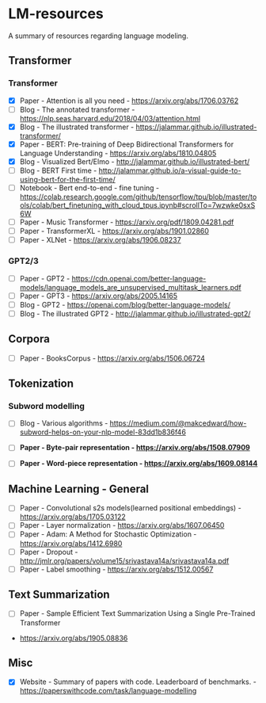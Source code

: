 # LM-resources
A summary of resources regarding language modeling.

## Transformer
### Transformer
- [x] Paper - Attention is all you need - https://arxiv.org/abs/1706.03762  
- [ ] Blog - The annotated transformer - https://nlp.seas.harvard.edu/2018/04/03/attention.html
- [x] Blog - The illustrated transformer - https://jalammar.github.io/illustrated-transformer/
- [x] Paper - BERT: Pre-training of Deep Bidirectional Transformers for Language Understanding - https://arxiv.org/abs/1810.04805
- [x] Blog - Visualized Bert/Elmo - http://jalammar.github.io/illustrated-bert/
- [ ] Blog - BERT First time - http://jalammar.github.io/a-visual-guide-to-using-bert-for-the-first-time/
- [ ] Notebook - Bert end-to-end - fine tuning - https://colab.research.google.com/github/tensorflow/tpu/blob/master/tools/colab/bert_finetuning_with_cloud_tpus.ipynb#scrollTo=7wzwke0sxS6W
- [ ] Paper - Music Transformer - https://arxiv.org/pdf/1809.04281.pdf
- [ ] Paper - TransformerXL - https://arxiv.org/abs/1901.02860
- [ ] Paper - XLNet - https://arxiv.org/abs/1906.08237

### GPT2/3
- [ ] Paper - GPT2 - https://cdn.openai.com/better-language-models/language_models_are_unsupervised_multitask_learners.pdf
- [ ] Paper - GPT3 - https://arxiv.org/abs/2005.14165
- [ ] Blog - GPT2 - https://openai.com/blog/better-language-models/
- [ ] Blog - The illustrated GPT2 - http://jalammar.github.io/illustrated-gpt2/

## Corpora
- [ ] Paper - BooksCorpus - https://arxiv.org/abs/1506.06724

## Tokenization
### Subword modelling
- [ ] Blog - Various algorithms - https://medium.com/@makcedward/how-subword-helps-on-your-nlp-model-83dd1b836f46
- [ ] **Paper - Byte-pair representation - https://arxiv.org/abs/1508.07909**  
- [ ] **Paper - Word-piece representation - https://arxiv.org/abs/1609.08144**


## Machine Learning - General
- [ ] Paper - Convolutional s2s models(learned positional embeddings) - https://arxiv.org/abs/1705.03122
- [ ] Paper - Layer normalization - https://arxiv.org/abs/1607.06450
- [ ] Paper - Adam: A Method for Stochastic Optimization - https://arxiv.org/abs/1412.6980
- [ ] Paper - Dropout - http://jmlr.org/papers/volume15/srivastava14a/srivastava14a.pdf
- [ ] Paper - Label smoothing - https://arxiv.org/abs/1512.00567

## Text Summarization
- [ ] Paper - Sample Efficient Text Summarization Using a Single Pre-Trained Transformer
 - https://arxiv.org/abs/1905.08836


## Misc
- [x] Website - Summary of papers with code. Leaderboard of benchmarks. - https://paperswithcode.com/task/language-modelling
